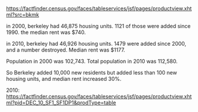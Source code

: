 https://factfinder.census.gov/faces/tableservices/jsf/pages/productview.xhtml?src=bkmk

in 2000, berkeley had 46,875 housing units. 1121 of those were added since 1990.
the median rent was $740.

in 2010, berkeley had 46,926 housing units. 1479 were added since 2000, and
a number destroyed. Median rent was $1177.

Population in 2000 was 102,743.
Total population in 2010 was 112,580.

So Berkeley added 10,000 new residents but added less than 100 new housing
units, and median rent increased 30%.

2010: https://factfinder.census.gov/faces/tableservices/jsf/pages/productview.xhtml?pid=DEC_10_SF1_SF1DP1&prodType=table
